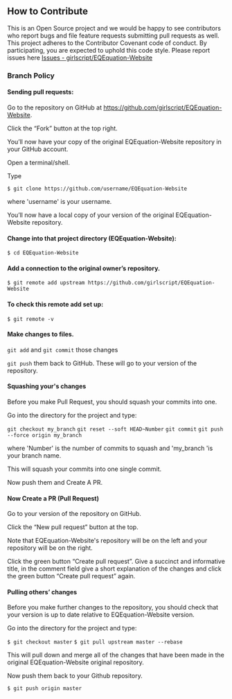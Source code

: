 ## How to Contribute
 This is an Open Source project and we would be happy to see contributors who report bugs and file feature requests submitting pull requests as well.
 This project adheres to the Contributor Covenant code of conduct.
 By participating, you are expected to uphold this code style.
 Please report issues here [Issues - girlscript/EQEquation-Website](https://github.com/girlscript/EQEquation-Website/issues)

### Branch Policy

#### Sending pull requests:

Go to the repository on GitHub at https://github.com/girlscript/EQEquation-Website.

Click the “Fork” button at the top right.

You’ll now have your copy of the original EQEquation-Website repository in your GitHub account.

Open a terminal/shell.

Type

`$ git clone https://github.com/username/EQEquation-Website`

where 'username' is your username.

You’ll now have a local copy of your version of the original EQEquation-Website repository.

#### Change into that project directory (EQEquation-Website):

`$ cd EQEquation-Website`

#### Add a connection to the original owner’s repository.

`$ git remote add upstream https://github.com/girlscript/EQEquation-Website`

#### To check this remote add set up:

`$ git remote -v`

#### Make changes to files.

`git add` and `git commit` those changes

`git push` them back to GitHub. These will go to your version of the repository.

#### Squashing your's changes
Before you make Pull Request, you should squash your commits into one.

Go into the directory for the project and type:

`git checkout my_branch`
`git reset --soft HEAD~Number`
`git commit`
`git push --force origin my_branch`

where 'Number' is the number of commits to squash and 'my_branch 'is your branch name.

This will squash your commits into one single commit.

Now push them and Create A PR.

#### Now Create a PR (Pull Request)
Go to your version of the repository on GitHub.

Click the “New pull request” button at the top.

Note that EQEquation-Website's repository will be on the left and your repository will be on the right.

Click the green button “Create pull request”. Give a succinct and informative title, in the comment field give a short explanation of the changes and click the green button “Create pull request” again.

#### Pulling others’ changes
Before you make further changes to the repository, you should check that your version is up to date relative to EQEquation-Website version.

Go into the directory for the project and type:

`$ git checkout master`
`$ git pull upstream master --rebase`

This will pull down and merge all of the changes that have been made in the original EQEquation-Website original repository.

Now push them back to your Github repository.

`$ git push origin master`
